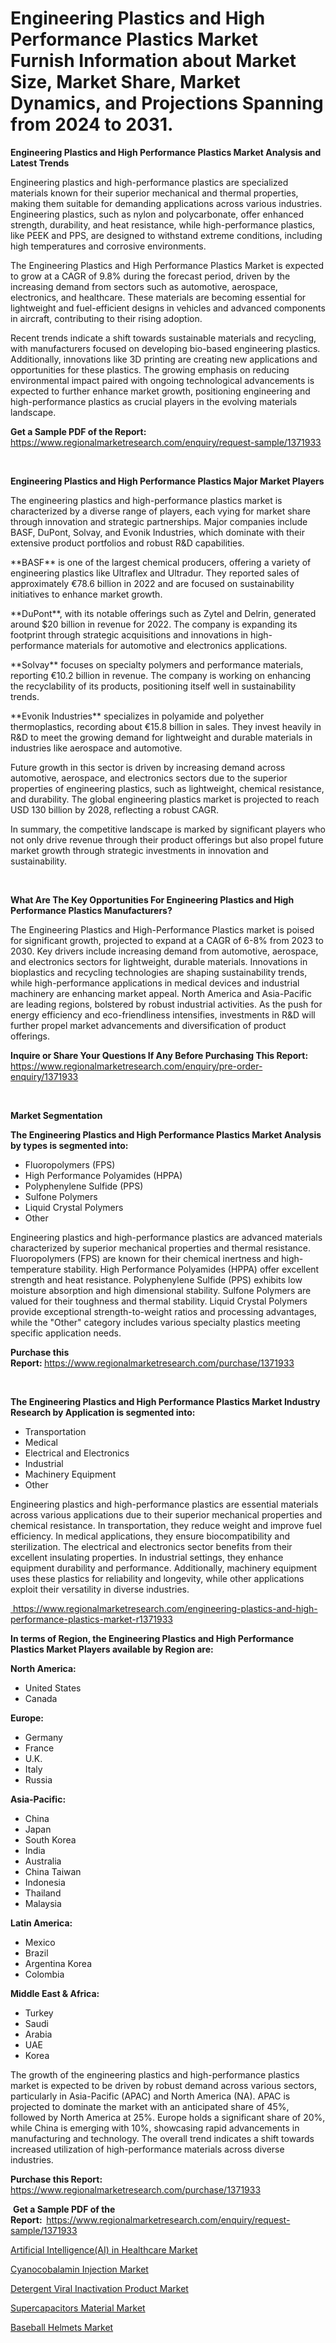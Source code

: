 <p><h1>Engineering Plastics and High Performance Plastics Market Furnish Information about Market Size, Market Share, Market Dynamics, and Projections Spanning from 2024 to 2031.</h1></p><p><strong>Engineering Plastics and High Performance Plastics Market Analysis and Latest Trends</strong></p>
<p><p>Engineering plastics and high-performance plastics are specialized materials known for their superior mechanical and thermal properties, making them suitable for demanding applications across various industries. Engineering plastics, such as nylon and polycarbonate, offer enhanced strength, durability, and heat resistance, while high-performance plastics, like PEEK and PPS, are designed to withstand extreme conditions, including high temperatures and corrosive environments.</p><p>The Engineering Plastics and High Performance Plastics Market is expected to grow at a CAGR of 9.8% during the forecast period, driven by the increasing demand from sectors such as automotive, aerospace, electronics, and healthcare. These materials are becoming essential for lightweight and fuel-efficient designs in vehicles and advanced components in aircraft, contributing to their rising adoption.</p><p>Recent trends indicate a shift towards sustainable materials and recycling, with manufacturers focused on developing bio-based engineering plastics. Additionally, innovations like 3D printing are creating new applications and opportunities for these plastics. The growing emphasis on reducing environmental impact paired with ongoing technological advancements is expected to further enhance market growth, positioning engineering and high-performance plastics as crucial players in the evolving materials landscape.</p></p>
<p><strong>Get a Sample PDF of the Report:&nbsp;</strong> <a href="https://www.regionalmarketresearch.com/enquiry/request-sample/1371933">https://www.regionalmarketresearch.com/enquiry/request-sample/1371933</a></p>
<p>&nbsp;</p>
<p><strong>Engineering Plastics and High Performance Plastics Major Market Players</strong></p>
<p><p>The engineering plastics and high-performance plastics market is characterized by a diverse range of players, each vying for market share through innovation and strategic partnerships. Major companies include BASF, DuPont, Solvay, and Evonik Industries, which dominate with their extensive product portfolios and robust R&D capabilities.</p><p>**BASF** is one of the largest chemical producers, offering a variety of engineering plastics like Ultraflex and Ultradur. They reported sales of approximately €78.6 billion in 2022 and are focused on sustainability initiatives to enhance market growth.</p><p>**DuPont**, with its notable offerings such as Zytel and Delrin, generated around $20 billion in revenue for 2022. The company is expanding its footprint through strategic acquisitions and innovations in high-performance materials for automotive and electronics applications.</p><p>**Solvay** focuses on specialty polymers and performance materials, reporting €10.2 billion in revenue. The company is working on enhancing the recyclability of its products, positioning itself well in sustainability trends.</p><p>**Evonik Industries** specializes in polyamide and polyether thermoplastics, recording about €15.8 billion in sales. They invest heavily in R&D to meet the growing demand for lightweight and durable materials in industries like aerospace and automotive.</p><p>Future growth in this sector is driven by increasing demand across automotive, aerospace, and electronics sectors due to the superior properties of engineering plastics, such as lightweight, chemical resistance, and durability. The global engineering plastics market is projected to reach USD 130 billion by 2028, reflecting a robust CAGR.</p><p>In summary, the competitive landscape is marked by significant players who not only drive revenue through their product offerings but also propel future market growth through strategic investments in innovation and sustainability.</p></p>
<p>&nbsp;</p>
<p><strong>What Are The Key Opportunities For Engineering Plastics and High Performance Plastics Manufacturers?</strong></p>
<p><p>The Engineering Plastics and High-Performance Plastics market is poised for significant growth, projected to expand at a CAGR of 6-8% from 2023 to 2030. Key drivers include increasing demand from automotive, aerospace, and electronics sectors for lightweight, durable materials. Innovations in bioplastics and recycling technologies are shaping sustainability trends, while high-performance applications in medical devices and industrial machinery are enhancing market appeal. North America and Asia-Pacific are leading regions, bolstered by robust industrial activities. As the push for energy efficiency and eco-friendliness intensifies, investments in R&D will further propel market advancements and diversification of product offerings.</p></p>
<p><strong>Inquire or Share Your Questions If Any Before Purchasing This Report:</strong> <a href="https://www.regionalmarketresearch.com/enquiry/pre-order-enquiry/1371933">https://www.regionalmarketresearch.com/enquiry/pre-order-enquiry/1371933</a></p>
<p>&nbsp;</p>
<p><strong>Market Segmentation</strong></p>
<p><strong>The Engineering Plastics and High Performance Plastics Market Analysis by types is segmented into:</strong></p>
<p><ul><li>Fluoropolymers (FPS)</li><li>High Performance Polyamides (HPPA)</li><li>Polyphenylene Sulfide (PPS)</li><li>Sulfone Polymers</li><li>Liquid Crystal Polymers</li><li>Other</li></ul></p>
<p><p>Engineering plastics and high-performance plastics are advanced materials characterized by superior mechanical properties and thermal resistance. Fluoropolymers (FPS) are known for their chemical inertness and high-temperature stability. High Performance Polyamides (HPPA) offer excellent strength and heat resistance. Polyphenylene Sulfide (PPS) exhibits low moisture absorption and high dimensional stability. Sulfone Polymers are valued for their toughness and thermal stability. Liquid Crystal Polymers provide exceptional strength-to-weight ratios and processing advantages, while the "Other" category includes various specialty plastics meeting specific application needs.</p></p>
<p><strong>Purchase this Report:&nbsp;</strong><a href="https://www.regionalmarketresearch.com/purchase/1371933">https://www.regionalmarketresearch.com/purchase/1371933</a></p>
<p>&nbsp;</p>
<p><strong>The Engineering Plastics and High Performance Plastics Market Industry Research by Application is segmented into:</strong></p>
<p><ul><li>Transportation</li><li>Medical</li><li>Electrical and Electronics</li><li>Industrial</li><li>Machinery Equipment</li><li>Other</li></ul></p>
<p><p>Engineering plastics and high-performance plastics are essential materials across various applications due to their superior mechanical properties and chemical resistance. In transportation, they reduce weight and improve fuel efficiency. In medical applications, they ensure biocompatibility and sterilization. The electrical and electronics sector benefits from their excellent insulating properties. In industrial settings, they enhance equipment durability and performance. Additionally, machinery equipment uses these plastics for reliability and longevity, while other applications exploit their versatility in diverse industries.</p></p>
<p><a href="https://www.regionalmarketresearch.com/engineering-plastics-and-high-performance-plastics-market-r1371933">&nbsp;https://www.regionalmarketresearch.com/engineering-plastics-and-high-performance-plastics-market-r1371933</a></p>
<p><strong>In terms of Region, the Engineering Plastics and High Performance Plastics Market Players available by Region are:</strong></p>
<p>
    <p> <strong> North America: </strong>
        <ul>
            <li>United States</li>
            <li>Canada</li>
        </ul>
        </p> 
    <p> <strong> Europe: </strong>
        <ul>
            <li>Germany</li>
            <li>France</li>
            <li>U.K.</li>
            <li>Italy</li>
            <li>Russia</li>
        </ul>
        </p> 
    <p> <strong> Asia-Pacific: </strong>
        <ul>
            <li>China</li>
            <li>Japan</li>
            <li>South Korea</li>
            <li>India</li>
            <li>Australia</li>
            <li>China Taiwan</li>
            <li>Indonesia</li>
            <li>Thailand</li>
            <li>Malaysia</li>
        </ul>
        </p> 
    <p> <strong> Latin America: </strong>
        <ul>
            <li>Mexico</li>
            <li>Brazil</li>
            <li>Argentina Korea</li>
            <li>Colombia</li>
        </ul>
        </p> 
    <p> <strong> Middle East & Africa: </strong>
        <ul>
            <li>Turkey</li>
            <li>Saudi</li>
            <li>Arabia</li>
            <li>UAE</li>
            <li>Korea</li>
        </ul>
    </p>
    </p>
<p><p>The growth of the engineering plastics and high-performance plastics market is expected to be driven by robust demand across various sectors, particularly in Asia-Pacific (APAC) and North America (NA). APAC is projected to dominate the market with an anticipated share of 45%, followed by North America at 25%. Europe holds a significant share of 20%, while China is emerging with 10%, showcasing rapid advancements in manufacturing and technology. The overall trend indicates a shift towards increased utilization of high-performance materials across diverse industries.</p></p>
<p><strong>Purchase this Report: </strong><a href="https://www.regionalmarketresearch.com/purchase/1371933">https://www.regionalmarketresearch.com/purchase/1371933</a></p>
<p>&nbsp;<strong>Get a Sample PDF of the Report:&nbsp;&nbsp;</strong><a href="https://www.regionalmarketresearch.com/enquiry/request-sample/1371933">https://www.regionalmarketresearch.com/enquiry/request-sample/1371933</a></p>
<p><strong></strong></p>
<p><p><a href="https://medium.com/@daniamha96_85754/strategic-market-insights-navigating-the-global-artificial-intelligence-ai-in-healthcare-market-78e95875d391">Artificial Intelligence(AI) in Healthcare Market</a></p><p><a href="https://www.linkedin.com/pulse/cyanocobalamin-injection-market-industry-landscape-growth-trajectories-t45cc?trackingId=2wnkHiYjS3aKre5qEMMEMA%3D%3D">Cyanocobalamin Injection Market</a></p><p><a href="https://issuu.com/reportprime-2/docs/detergent-viral-inactivation-produc_1cfffd5f6d6199">Detergent Viral Inactivation Product Market</a></p><p><a href="https://issuu.com/reportprime-2/docs/supercapacitors-material-market-siz_a886dc45ba0288">Supercapacitors Material Market</a></p><p><a href="https://www.linkedin.com/pulse/emerging-trends-baseball-helmets-market-global-outlook-future-egyye?trackingId=eRfyJURzT6O2zFK6%2B0azrw%3D%3D">Baseball Helmets Market</a></p></p>